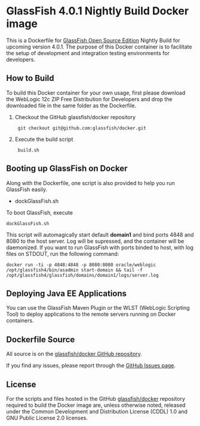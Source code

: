 # GlassFish 4.0.1 Nightly Build Docker image

This is a Dockerfile for [GlassFish Open Source Edition](http://www.glassfish.org) Nightly Build for upcoming version 4.0.1. The purpose of this Docker container is to facilitate the setup of development and integration testing environments for developers.

## How to Build

To build this Docker container for your own usage, first please download the WebLogic 12c ZIP Free Distribution for Developers and drop the downloaded file in the same folder as the Dockerfile.

1. Checkout the GitHub glassfish/docker repository

        git checkout git@github.com:glassfish/docker.git

2. Execute the build script

        build.sh

## Booting up GlassFish on Docker

Along with the Dockerfile, one script is also provided to help you run GlassFish easily.

 * dockGlassFish.sh

To boot GlassFish, execute

    dockGlassFish.sh

This script will automagically start default **domain1** and bind ports 4848 and 8080 to the host server. Log will be supressed, and the container will be daemonized. If you want to run GlassFish with ports binded to host, with log files on STDOUT, run the following command:

    docker run -ti -p 4848:4848 -p 8080:8080 oracle/weblogic /opt/glassfish4/bin/asadmin start-domain && tail -f /opt/glassfish4/glassfish/domains/domain1/logs/server.log

## Deploying Java EE Applications

You can use the GlassFish Maven Plugin or the WLST (WebLogic Scripting Tool) to deploy applications to the remote servers running on Docker containers.

## Dockerfile Source
All source is on the [glassfish/docker GitHub repository](https://github.com/glassfish/docker).

If you find any issues, please report through the [GitHub Issues page](https://github.com/glassfish/docker/issues).

## License
For the scripts and files hosted in the GitHub [glassfish/docker](https://github.com/glassfish/docker/) repository required to build the Docker image are, unless otherwise noted, released under the Common Development and Distribution License (CDDL) 1.0 and GNU Public License 2.0 licenses.

